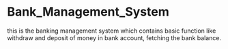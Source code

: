 # Bank_Management_System
this is the banking management system which contains basic function like withdraw and deposit of money in bank account, fetching the bank balance.
